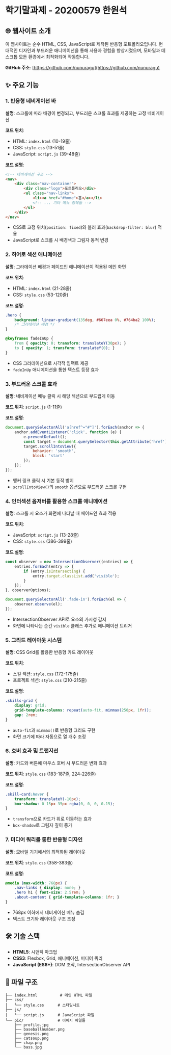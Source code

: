 # 학기말과제 - 20200579 한원석

## 🌐 웹사이트 소개

이 웹사이트는 순수 HTML, CSS, JavaScript로 제작된 반응형 포트폴리오입니다. 현대적인 디자인과 부드러운 애니메이션을 통해 사용자 경험을 향상시켰으며, 모바일과 데스크톱 모든 환경에서 최적화되어 작동합니다.

**GitHub 주소**: [https://github.com/nunuragu](https://github.com/nunuragu)

## ✨ 주요 기능

### 1. 반응형 네비게이션 바
**설명**: 스크롤에 따라 배경이 변경되고, 부드러운 스크롤 효과를 제공하는 고정 네비게이션

**코드 위치**: 
- HTML: `index.html` (10-19줄)
- CSS: `style.css` (13-51줄)
- JavaScript: `script.js` (39-48줄)

**코드 설명**:
```html
<!-- 네비게이션 구조 -->
<nav>
    <div class="nav-container">
        <div class="logo">포트폴리오</div>
        <ul class="nav-links">
            <li><a href="#home">홈</a></li>
            <!-- ... 기타 메뉴 항목들 -->
        </ul>
    </div>
</nav>
```
- CSS로 고정 위치(`position: fixed`)와 블러 효과(`backdrop-filter: blur`) 적용
- JavaScript로 스크롤 시 배경색과 그림자 동적 변경

### 2. 히어로 섹션 애니메이션
**설명**: 그라데이션 배경과 페이드인 애니메이션이 적용된 메인 화면

**코드 위치**:
- HTML: `index.html` (21-28줄)
- CSS: `style.css` (53-120줄)

**코드 설명**:
```css
.hero {
    background: linear-gradient(135deg, #667eea 0%, #764ba2 100%);
    /* 그라데이션 배경 */
}

@keyframes fadeInUp {
    from { opacity: 0; transform: translateY(30px); }
    to { opacity: 1; transform: translateY(0); }
}
```
- CSS 그라데이션으로 시각적 임팩트 제공
- `fadeInUp` 애니메이션을 통한 텍스트 등장 효과

### 3. 부드러운 스크롤 효과
**설명**: 네비게이션 메뉴 클릭 시 해당 섹션으로 부드럽게 이동

**코드 위치**: `script.js` (1-11줄)

**코드 설명**:
```javascript
document.querySelectorAll('a[href^="#"]').forEach(anchor => {
    anchor.addEventListener('click', function (e) {
        e.preventDefault();
        const target = document.querySelector(this.getAttribute('href'));
        target.scrollIntoView({
            behavior: 'smooth',
            block: 'start'
        });
    });
});
```
- 앵커 링크 클릭 시 기본 동작 방지
- `scrollIntoView()`의 `smooth` 옵션으로 부드러운 스크롤 구현

### 4. 인터섹션 옵저버를 활용한 스크롤 애니메이션
**설명**: 스크롤 시 요소가 화면에 나타날 때 페이드인 효과 적용

**코드 위치**: 
- JavaScript: `script.js` (13-28줄)
- CSS: `style.css` (386-399줄)

**코드 설명**:
```javascript
const observer = new IntersectionObserver((entries) => {
    entries.forEach(entry => {
        if (entry.isIntersecting) {
            entry.target.classList.add('visible');
        }
    });
}, observerOptions);

document.querySelectorAll('.fade-in').forEach(el => {
    observer.observe(el);
});
```
- IntersectionObserver API로 요소의 가시성 감지
- 화면에 나타나는 순간 `visible` 클래스 추가로 애니메이션 트리거

### 5. 그리드 레이아웃 시스템
**설명**: CSS Grid를 활용한 반응형 카드 레이아웃

**코드 위치**: 
- 스킬 섹션: `style.css` (172-175줄)
- 프로젝트 섹션: `style.css` (210-215줄)

**코드 설명**:
```css
.skills-grid {
    display: grid;
    grid-template-columns: repeat(auto-fit, minmax(250px, 1fr));
    gap: 2rem;
}
```
- `auto-fit`과 `minmax()`로 반응형 그리드 구현
- 화면 크기에 따라 자동으로 열 개수 조정

### 6. 호버 효과 및 트랜지션
**설명**: 카드와 버튼에 마우스 호버 시 부드러운 변화 효과

**코드 위치**: `style.css` (183-187줄, 224-226줄)

**코드 설명**:
```css
.skill-card:hover {
    transform: translateY(-10px);
    box-shadow: 0 15px 35px rgba(0, 0, 0, 0.15);
}
```
- `transform`으로 카드가 위로 이동하는 효과
- `box-shadow`로 그림자 깊이 증가

### 7. 미디어 쿼리를 통한 반응형 디자인
**설명**: 모바일 기기에서의 최적화된 레이아웃

**코드 위치**: `style.css` (358-383줄)

**코드 설명**:
```css
@media (max-width: 768px) {
    .nav-links { display: none; }
    .hero h1 { font-size: 2.5rem; }
    .about-content { grid-template-columns: 1fr; }
}
```
- 768px 이하에서 네비게이션 메뉴 숨김
- 텍스트 크기와 레이아웃 구조 조정

## 🛠 기술 스택

- **HTML5**: 시맨틱 마크업
- **CSS3**: Flexbox, Grid, 애니메이션, 미디어 쿼리
- **JavaScript (ES6+)**: DOM 조작, IntersectionObserver API

## 📁 파일 구조

```
├── index.html          # 메인 HTML 파일
├── css/
│   └── style.css      # 스타일시트
├── js/
│   └── script.js      # JavaScript 파일
└── pic/               # 이미지 파일들
    ├── profile.jpg
    ├── baseballnumber.png
    ├── genesis.png
    ├── catsoup.png
    ├── chap.png
    └── bass.jpg
